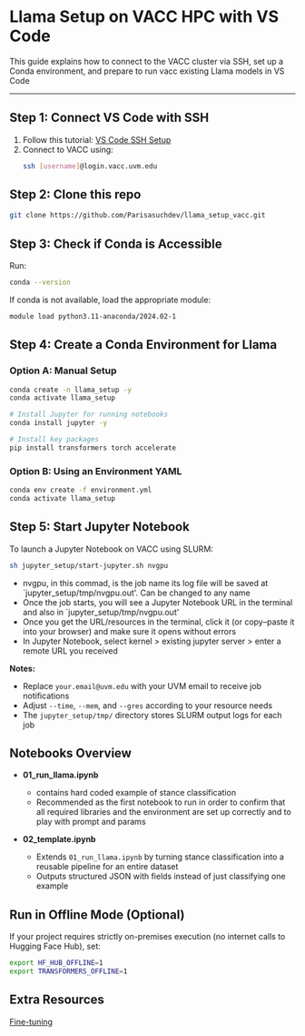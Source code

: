 # Llama Setup on VACC HPC with VS Code

This guide explains how to connect to the VACC cluster via SSH, set up a Conda environment, and prepare to run vacc existing Llama models in VS Code

---

## Step 1: Connect VS Code with SSH

1. Follow this tutorial: [VS Code SSH Setup](https://www.youtube.com/watch?v=HZxuuWlJ7_s&t=210s)
2. Connect to VACC using:
   ```bash
   ssh [username]@login.vacc.uvm.edu
   ```

## Step 2: Clone this repo
```bash
git clone https://github.com/Parisasuchdev/llama_setup_vacc.git
```

## Step 3: Check if Conda is Accessible
Run:
```bash 
conda --version
```
If conda is not available, load the appropriate module:

```bash
module load python3.11-anaconda/2024.02-1
```

## Step 4: Create a Conda Environment for Llama
### Option A: Manual Setup
```bash
conda create -n llama_setup -y
conda activate llama_setup

# Install Jupyter for running notebooks
conda install jupyter -y

# Install key packages
pip install transformers torch accelerate
```
### Option B: Using an Environment YAML
```bash 
conda env create -f environment.yml
conda activate llama_setup
```

## Step 5: Start Jupyter Notebook
To launch a Jupyter Notebook on VACC using SLURM:
```bash
sh jupyter_setup/start-jupyter.sh nvgpu
```
- nvgpu, in this commad, is the job name its log file will be saved at `jupyter_setup/tmp/nvgpu.out'. Can be changed to any name
- Once the job starts, you will see a Jupyter Notebook URL in the terminal and also in `jupyter_setup/tmp/nvgpu.out'
- Once you get the URL/resources in the terminal, click it (or copy–paste it into your browser) and make sure it opens without errors
- In Jupyter Notebook, select kernel > existing jupyter server > enter a remote URL you received

**Notes:**  
- Replace `your.email@uvm.edu` with your UVM email to receive job notifications  
- Adjust `--time`, `--mem`, and `--gres` according to your resource needs
- The `jupyter_setup/tmp/` directory stores SLURM output logs for each job

## Notebooks Overview

- **01_run_llama.ipynb** 
   - contains hard coded example of stance classification
   - Recommended as the first notebook to run in order to confirm that all required libraries and the environment are set up correctly and to play with prompt and params  

- **02_template.ipynb**  
  - Extends `01_run_llama.ipynb` by turning stance classification into a reusable pipeline for an entire dataset  
  - Outputs structured JSON with fields instead of just classifying one example

## Run in Offline Mode (Optional)
If your project requires strictly on-premises execution (no internet calls to Hugging Face Hub), set:
```bash
export HF_HUB_OFFLINE=1
export TRANSFORMERS_OFFLINE=1
```

## Extra Resources
[Fine-tuning](https://huggingface.co/blog/ImranzamanML/fine-tuning-1b-llama-32-a-comprehensive-article)








